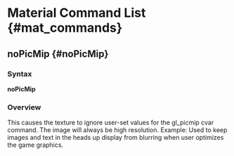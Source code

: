 # Material Command List {#mat_commands}

## noPicMip {#noPicMip}

### Syntax

**noPicMip**

### Overview

This causes the texture to ignore user-set values for the gl_picmip cvar
command. The image will always be high resolution. Example: Used to keep
images and text in the heads up display from blurring when user
optimizes the game graphics.
